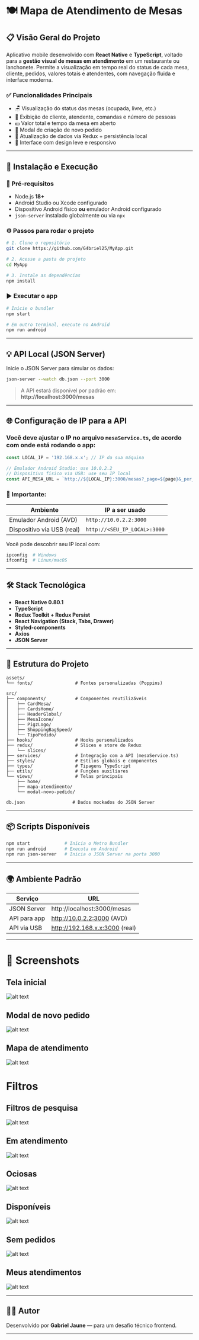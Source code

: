# 🍽️ Mapa de Atendimento de Mesas

## 📋 Visão Geral do Projeto

Aplicativo mobile desenvolvido com **React Native** e **TypeScript**, voltado para a **gestão visual de mesas em atendimento** em um restaurante ou lanchonete. Permite a visualização em tempo real do status de cada mesa, cliente, pedidos, valores totais e atendentes, com navegação fluida e interface moderna.

### ✅ Funcionalidades Principais

- 🪑 Visualização do status das mesas (ocupada, livre, etc.)
- 👥 Exibição de cliente, atendente, comandas e número de pessoas
- 💵 Valor total e tempo da mesa em aberto
- 🧾 Modal de criação de novo pedido
- 🔁 Atualização de dados via Redux + persistência local
- 🎨 Interface com design leve e responsivo

---

## 🚀 Instalação e Execução

### 🔧 Pré-requisitos

- Node.js **18+**
- Android Studio ou Xcode configurado
- Dispositivo Android físico **ou** emulador Android configurado
- `json-server` instalado globalmente ou via `npx`

### ⚙️ Passos para rodar o projeto

```bash
# 1. Clone o repositório
git clone https://github.com/G4briel25/MyApp.git

# 2. Acesse a pasta do projeto
cd MyApp

# 3. Instale as dependências
npm install
```

### ▶️ Executar o app

```bash
# Inicie o bundler
npm start

# Em outro terminal, execute no Android
npm run android
```

---

## 💡 API Local (JSON Server)

Inicie o JSON Server para simular os dados:

```bash
json-server --watch db.json --port 3000
```

> A API estará disponível por padrão em:  
> **http://localhost:3000/mesas**

---

## 🌐 Configuração de IP para a API

### Você deve ajustar o IP no arquivo `mesaService.ts`, de acordo com onde está rodando o app:

```ts
const LOCAL_IP = '192.168.x.x'; // IP da sua máquina

// Emulador Android Studio: use 10.0.2.2
// Dispositivo físico via USB: use seu IP local
const API_MESA_URL = `http://${LOCAL_IP}:3000/mesas?_page=${page}&_per_page=${perPage}`;
```

### 🧠 Importante:

| Ambiente                    | IP a ser usado                            |
|-----------------------------|-------------------------------------------|
| Emulador Android (AVD)      | `http://10.0.2.2:3000`                     |
| Dispositivo via USB (real)  | `http://<SEU_IP_LOCAL>:3000`              |

Você pode descobrir seu IP local com:

```bash
ipconfig  # Windows
ifconfig  # Linux/macOS
```
---

## 🛠️ Stack Tecnológica

- **React Native 0.80.1**
- **TypeScript**
- **Redux Toolkit + Redux Persist**
- **React Navigation (Stack, Tabs, Drawer)**
- **Styled-components**
- **Axios**
- **JSON Server**

---

## 📁 Estrutura do Projeto

```
assets/
└── fonts/                # Fontes personalizadas (Poppins)

src/
├── components/           # Componentes reutilizáveis
│   ├── CardMesa/
│   ├── CardsHome/
│   ├── HeaderGlobal/
│   ├── MesaIcone/
│   ├── PigzLogo/
│   ├── ShoppingBagSpeed/
│   └── TipoPedido/
├── hooks/                # Hooks personalizados
├── redux/                # Slices e store do Redux
│   └── slices/
├── services/             # Integração com a API (mesaService.ts)
├── styles/               # Estilos globais e componentes
├── types/                # Tipagens TypeScript
├── utils/                # Funções auxiliares
└── views/                # Telas principais
    ├── home/
    ├── mapa-atendimento/
    └── modal-novo-pedido/

db.json                  # Dados mockados do JSON Server
```

---

## 📦 Scripts Disponíveis

```bash
npm start             # Inicia o Metro Bundler
npm run android       # Executa no Android
npm run json-server   # Inicia o JSON Server na porta 3000
```

---

## 🌍 Ambiente Padrão

| Serviço        | URL                             |
|----------------|----------------------------------|
| JSON Server    | http://localhost:3000/mesas     |
| API para app   | http://10.0.2.2:3000 (AVD)       |
| API via USB    | http://192.168.x.x:3000 (real)  |

---

# 📸 Screenshots

## Tela inicial
![alt text](./public/home.png)
## Modal de novo pedido
![alt text](./public/modal.png)
## Mapa de atendimento
![alt text](./public/mapa.png)



# Filtros

## Filtros de pesquisa
![alt text](./public/pesquisa.png)

## Em atendimento
![alt text](./public/em-atendimento.png)

## Ociosas
![alt text](./public/ociosas.png)

## Disponíveis
![alt text](./public/disponiveis.png)

## Sem pedidos
![alt text](./public/sem-pedidos.png)

## Meus atendimentos
![alt text](./public/meus-atendimentos.png)


---

## 👨‍💻 Autor

Desenvolvido por **Gabriel Jaune** — para um desafio técnico frontend.

---
